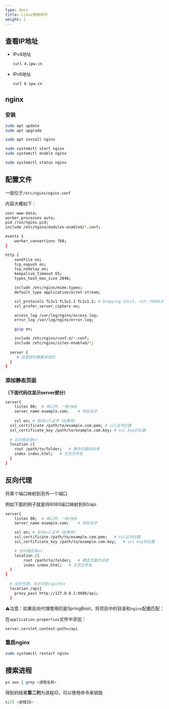 ```yaml
---
type: docs
title: Linux常用命令
weight: 1
---
```


## 查看IP地址

- IPv4地址

  ```bash
  curl 4.ipw.cn
  ```

- IPv6地址

  ```bash
  curl 6.ipw.cn
  ```

## nginx

### 安装

```bash
sudo apt update
sudo apt upgrade
 ```

```bash
sudo apt install nginx
```

```bash
sudo systemctl start nginx
sudo systemctl enable nginx
```

```bash
sudo systemctl status nginx
```

## 配置文件

一般位于`/etc/nginx/nginx.conf`

内容大概如下：

```bash
user www-data;
worker_processes auto;
pid /run/nginx.pid;
include /etc/nginx/modules-enabled/*.conf;

events {
	worker_connections 768;
}

http {
	sendfile on;
	tcp_nopush on;
	tcp_nodelay on;
	keepalive_timeout 65;
	types_hash_max_size 2048;

	include /etc/nginx/mime.types;
	default_type application/octet-stream;

	ssl_protocols TLSv1 TLSv1.1 TLSv1.2; # Dropping SSLv3, ref: POODLE
	ssl_prefer_server_ciphers on;

	access_log /var/log/nginx/access.log;
	error_log /var/log/nginx/error.log;

	gzip on;

	include /etc/nginx/conf.d/*.conf;
	include /etc/nginx/sites-enabled/*;
    
  server {
     # 这里是你需要添加的
  }
}
```

### 添加静态页面

**（下面代码仅显示server部分）**

```bash
server{
	listen 80;	# 端口号，一般为80
	server_name example.com;	# 网站名字
	
	ssl on;	# 启动ssl证书（如果有）
  ssl_certificate /path/to/example.com.pem;	# ssl证书位置
  ssl_certificate_key /path/to/example.com.key;	# ssl key的位置
  
  # 访问根目录=>
  location /{
    root /path/to/folder;	# 静态页面的目录
  	index index.html;	# 主页文件名
  }
}
```

## 反向代理

将某个端口映射到另外一个端口

例如下面的例子就是将8080端口映射到80/api

```bash
server{
	listen 80;	# 端口号，一般为80
	server_name example.com;	# 网站名字

	ssl on;	# 启动ssl证书（如果有）
	ssl_certificate /path/to/example.com.pem;	# ssl证书位置
	ssl_certificate_key /path/to/example.com.key;	# ssl key的位置

	# 访问根目录=>
	location /{
		root /path/to/folder;	# 静态页面的目录
		index index.html;	# 主页文件名
  }
}
  
  # 反向代理，当访问到/api时=>
  location /api{
  	proxy_pass http://127.0.0.1:8080/api;
  }
```

⚠️注意：如果反向代理使用的是SpringBoot，将项目中的目录和`nginx`配置匹配：

在`application.properties`文件中添加：

```bash
server.servlet.context-path=/api
```

### 重启nginx

```bash
sudo systemctl restart nginx
```

## 搜索进程

```bash
ps aux | grep <进程名称>
```

得到的结果**第二列**为进程ID，可以使用命令来销毁
```bash
kill <进程ID>
```